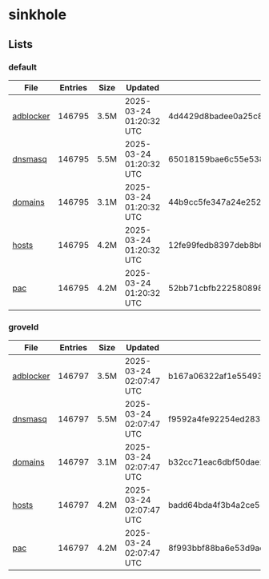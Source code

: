 # sinkhole

## Lists

### default

|File|Entries|Size|Updated|Hash|
|-|-|-|-|-|
|[adblocker](https://raw.githubusercontent.com/groveld/sinkhole/lists/default/adblocker.txt)|146795|3.5M|2025-03-24 01:20:32 UTC|4d4429d8badee0a25c8f1f39eed69901520bc90d7c366db6189b236290e1d15e|
|[dnsmasq](https://raw.githubusercontent.com/groveld/sinkhole/lists/default/dnsmasq.txt)|146795|5.5M|2025-03-24 01:20:32 UTC|65018159bae6c55e538ab1e8abbe5dc391758a1bdab7d628d8a68e39555d5a6a|
|[domains](https://raw.githubusercontent.com/groveld/sinkhole/lists/default/domains.txt)|146795|3.1M|2025-03-24 01:20:32 UTC|44b9cc5fe347a24e2523d00178934e4c41b1ddb06052988e202dcb643417b1af|
|[hosts](https://raw.githubusercontent.com/groveld/sinkhole/lists/default/hosts.txt)|146795|4.2M|2025-03-24 01:20:32 UTC|12fe99fedb8397deb8b64ad87612d0f2f151fad0568212f24c7e9ca7733eea05|
|[pac](https://raw.githubusercontent.com/groveld/sinkhole/lists/default/pac.txt)|146795|4.2M|2025-03-24 01:20:32 UTC|52bb71cbfb2225808981d324f71f3979355085f53f06da4ba5a5fa2c79e3d55b|

### groveld

|File|Entries|Size|Updated|Hash|
|-|-|-|-|-|
|[adblocker](https://raw.githubusercontent.com/groveld/sinkhole/lists/groveld/adblocker.txt)|146797|3.5M|2025-03-24 02:07:47 UTC|b167a06322af1e554938ab7952a507867099842fe3856648cda3d05aae4edaa1|
|[dnsmasq](https://raw.githubusercontent.com/groveld/sinkhole/lists/groveld/dnsmasq.txt)|146797|5.5M|2025-03-24 02:07:47 UTC|f9592a4fe92254ed2834f53dc42ee2f5e01694c129461cafae864eaa3b335b3b|
|[domains](https://raw.githubusercontent.com/groveld/sinkhole/lists/groveld/domains.txt)|146797|3.1M|2025-03-24 02:07:47 UTC|b32cc71eac6dbf50dae1c4dfb54f9a2b85887710ff56448c9bb4e58930afdc8e|
|[hosts](https://raw.githubusercontent.com/groveld/sinkhole/lists/groveld/hosts.txt)|146797|4.2M|2025-03-24 02:07:47 UTC|badd64bda4f3b4a2ce55ff6d496c3edf8f5d4932b49afb167570f889b80cd972|
|[pac](https://raw.githubusercontent.com/groveld/sinkhole/lists/groveld/pac.txt)|146797|4.2M|2025-03-24 02:07:47 UTC|8f993bbf88ba6e53d9ae93477422c8ab0b362e67000d6b32f33f54624df67de1|

